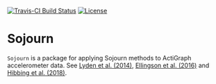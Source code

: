 <!-- README.md is generated from README.Rmd. Please edit that file -->

[![Travis-CI Build
Status](https://travis-ci.org/paulhibbing/Sojourn.svg?branch=master)](https://travis-ci.org/paulhibbing/Sojourn)
[![License](https://img.shields.io/badge/license-GPL-blue.svg)](http://www.gnu.org/licenses/gpl-3.0.html)

# Sojourn

`Sojourn` is a package for applying Sojourn methods to ActiGraph
accelerometer data. See [Lyden et al.
(2014)](https://www.ncbi.nlm.nih.gov/pubmed/23860415), [Ellingson et al.
(2016)](https://www.ncbi.nlm.nih.gov/pubmed/?term=Validity+of+an+Integrative+Method+for+Processing+Physical+Activity+Data)
and [Hibbing et al.
(2018)](https://www.ncbi.nlm.nih.gov/pubmed/29135657).
